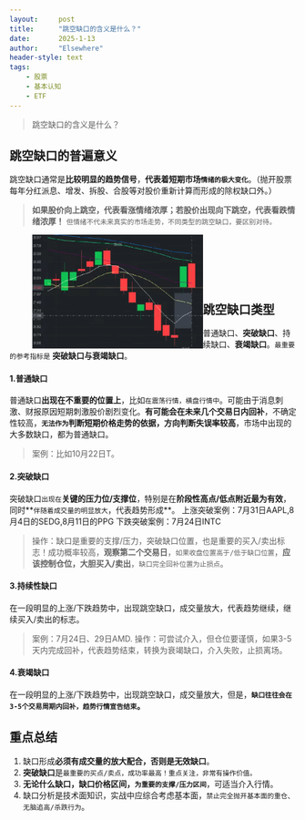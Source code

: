 ```yaml
---
layout: 	post
title: 		"跳空缺口的含义是什么？"
date:       2025-1-13
author: 	"Elsewhere"
header-style: text
tags:
    - 股票
    - 基本认知
    - ETF
---
```


> 跳空缺口的含义是什么？





## 跳空缺口的普遍意义
​     跳空缺口通常是**比较明显的趋势信号**，**代表着短期市场`情绪的极大变化`**。（抛开股票每年分红派息、增发、拆股、合股等对股价重新计算而形成的除权缺口外。）

> **如果股价向上跳空，代表看涨情绪浓厚；若股价出现向下跳空，代表看跌情绪浓厚！**
> `但情绪不代未来真实的市场走势，不同类型的跳空缺口，要区别对待。`
>
> <img src="/img/2025/01-13-15/1.png" width = "300" height = "200"  align=left />

<br><br><br><br><br>



## 跳空缺口类型
普通缺口、**突破缺口**、持续缺口、**衰竭缺口**。`最重要的参考指标是` **突破缺口与衰竭缺口**。



#### 1.普通缺口

​		普通缺口**出现在不重要的位置上**，比如`在震荡行情，横盘行情中`。可能由于消息刺激、财报原因短期刺激股价剧烈变化。**有可能会在未来几个交易日内回补**，不确定性较高，**`无法作为`判断短期价格走势的依据，方向判断失误率较高**，市场中出现的大多数缺口，都为普通缺口。

> 案例：比如10月22日T。



#### 2.突破缺口

突破缺口`出现在`**关键的压力位/支撑位**，特别是在**阶段性高点/低点附近最为有效**，同时**`伴随着成交量的明显放大`，代表趋势形成**。
上涨突破案例：7月31日AAPL,8月4日的SEDG,8月11日的PPG
下跌突破案例：7月24日INTC

> 操作：缺口是重要的支撑/压力，突破缺口位置，也是重要的买入/卖出标志！成功概率较高，**观察第二个交易日**，`如果收盘位置高于/低于缺口位置`，**应该控制仓位，大胆买入/卖出**，`缺口完全回补位置为止损点`。



#### 3.持续性缺口

在一段明显的上涨/下跌趋势中，出现跳空缺口，成交量放大，代表趋势继续，继续买入/卖出的标志。

> 案例：7月24日、29日AMD.
> 操作：可尝试介入，但仓位要谨慎，如果3-5天内完成回补，代表趋势结束，转换为衰竭缺口，介入失败，止损离场。



#### 4.衰竭缺口

在一段明显的上涨/下跌趋势中，出现跳空缺口，成交量放大，但是，**`缺口往往会在3-5个交易周期内回补，趋势行情宣告结束`。**



## 重点总结

1. 缺口形成**必须有成交量的放大配合，否则是无效缺口**。
2. **突破缺口**是`最重要的买点/卖点，成功率最高！重点关注，非常有操作价值。`
3. **无论什么缺口，缺口价格区间，`为重要的支撑/压力区间`**，可适当介入行情。
4. 缺口分析是技术面知识，实战中应综合考虑基本面，`禁止完全抛开基本面的重仓、无脑追高/杀跌行为`。

